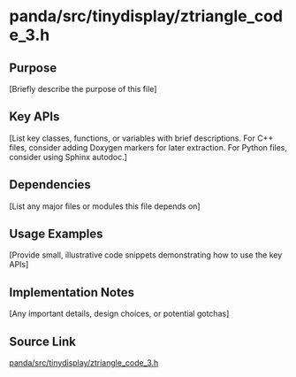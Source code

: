 # panda/src/tinydisplay/ztriangle_code_3.h

## Purpose
[Briefly describe the purpose of this file]

## Key APIs
[List key classes, functions, or variables with brief descriptions.
For C++ files, consider adding Doxygen markers for later extraction.
For Python files, consider using Sphinx autodoc.]

## Dependencies
[List any major files or modules this file depends on]

## Usage Examples
[Provide small, illustrative code snippets demonstrating how to use the key APIs]

## Implementation Notes
[Any important details, design choices, or potential gotchas]

## Source Link
[panda/src/tinydisplay/ztriangle_code_3.h](link_to_source_repository/panda/src/tinydisplay/ztriangle_code_3.h)
